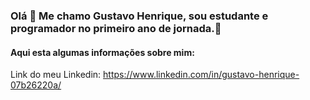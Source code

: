 ### Olá 👋 Me chamo Gustavo Henrique, sou estudante e programador no primeiro ano de jornada.🔭

#### Aqui esta algumas informações sobre mim:

Link do meu Linkedin: https://www.linkedin.com/in/gustavo-henrique-07b26220a/
<!--
**Gustavo7K/Gustavo7K** is a ✨ _special_ ✨ repository because its `README.md` (this file) appears on your GitHub profile.

Here are some ideas to get you started:

- 🔭 I’m currently working on ...
- 🌱 I’m currently learning ...
- 👯 I’m looking to collaborate on ...
- 🤔 I’m looking for help with ...
- 💬 Ask me about ...
- 📫 How to reach me: ...
- 😄 Pronouns: ...
- ⚡ Fun fact: ...
-->


